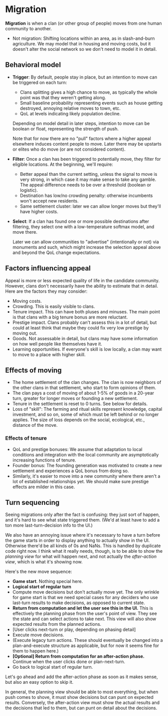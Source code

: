 # Migration

**Migration** is when a clan (or other group of people) moves from
one human community to another.

*   Not migration: Shifting locations within an area, as in 
    slash-and-burn agriculture. We may model that in housing
    and moving costs, but it doesn't alter the social network
    so we don't need to model it in detail.

## Behavioral model

*   **Trigger**: By default, people stay in place, but an intention
    to move can be triggered on each turn:

    *   Clans splitting gives a high chance to move, as typically
        the whole point was that they weren't getting along.
    *   Small baseline probability representing events such as 
        house getting destroyed, annoying relative moves to town,
        etc.
    *   QoL at levels indicating likely population decline.

    Depending on model detail in later steps, intention to move can
    be boolean or float, representing the strength of push.

    Note that for now there are no "pull" factors where a higher
    appeal elsewhere induces content people to move. Later there
    may be upstarts or elites who do move (or are not considered
    content).

*   **Filter**: Once a clan has been triggered to potentially move,
    they filter for eligible locations. At the beginning, we'll
    require:

    *   Better appeal than the current setting, unless the signal to
        move is very strong, in which case it may make sense to take
        any gamble. The appeal difference needs to be over a threshold
        (boolean or logistic).
    *   Destination has low/no crowding penalty: otherwise incumbents
        won't accept new residents.
    *   Same settlement cluster: later we can allow longer moves but
        they'll have higher costs.

*   **Select**: If a clan has found one or more possible destinations
    after filtering, they select one with a low-temperature softmax
    model, and move there.

    Later we can allow communities to "advertise" (intentionally or not)
    via monuments and such, which might increase the selection appeal
    above and beyond the QoL change expectations.

## Factors influencing appeal

Appeal is more or less expected quality of life in the candidate
community. However, clans don't necessarily have the ability to
estimate that in detail. Here are the factors they may consider:

*   Moving costs.
*   Crowding. This is easily visible to clans.
*   Tenure impact. This can have both pluses and minuses. The main
    point is that clans with a big tenure bonus are more reluctant.
*   Prestige impact. Clans probably can't assess this in a lot
    of detail, but could at least think that maybe they could
    fix very low prestige by moving out.
*   Goods. Not assessable in detail, but clans may have some information
    on how well people like themselves have it.
*   Learning opportunities. If everyone's skill is low locally, a
    clan may want to move to a place with higher skill.

## Effects of moving

*   The home settlement of the clan changes. The clan is now neighbors
    of the other clans in that settlement, who start to form opinions
    of them.
*   The clan pays a cost of moving of about 1-5% of goods in a 20-year
    turn, greater for longer moves or founding a new settlement.
*   Tenure in the settlement is reset to 0 turns. See below for details.
*   Loss of "skill": The farming and ritual skills represent knowledge,
    capital investment, and so on, some of which must be left behind
    or no longer applies. The size of loss depends on the social, 
    ecological, etc., distance of the move.

### Effects of tenure

*   QoL and prestige bonuses: We assume that adaptation to local conditions
    and integration with the local community are asymptotically increasing 
    functions of tenure.
*   Founder bonus: The founding generation was motivated to create a new
    settlement and experiences a QoL bonus from doing so.
*   Similarly, it's easier to move into a new community where there aren't
    a lot of established relationships yet. We should make sure prestige
    effects are milder in this case.

## Turn sequencing

Seeing migrations only after the fact is confusing: they just sort of
happen, and it's hard to see what state triggered them. (We'd at least
have to add a ton more last-turn-decision info to the UI.)

We also have an annoying issue where it's necessary to have a turn before
the game starts in order to display anything to actually show in the UI.
Otherwise there'd be all kinds of 0s and NaNs. This is handled by duplicate
code right now. I think what it really needs, though, is to be able to
show the *planning view* for what will happen next, and not actually the
*after-action view*, which is what it's showing now.

Here's the new move sequence:

*   **Game start**. Nothing special here.
*   **Logical start of regular turn**
*   Compute move decisions but don't actually move yet. The only
    wrinkle for game start is that we need special cases for any
    deciders who use last-turn results to make decisions, as
    opposed to current state.
*   **Return from computation and let the user see this in the UI.**
    This is effectively the planning phase from the user's point of
    view. They see the state and can select actions to take next.
    This view will also show expected results from the planned
    actions.
*   [User clicks next-turn or play, depending on phasing detail]
*   Execute move decisions.
*   (Execute legacy turn actions. These should eventually be changed
    into a plan-and-execute structure as applicable, but for now it
    seems fine for them to happen here.)
*   **[Optional] Return from computation for an after-action phase.**
    Continue when the user clicks done or plan-next-turn.
*   Go back to logical start of regular turn.

Let's go ahead and add the after-action phase as soon as it makes
sense, but also an easy option to skip it.

In general, the planning view should be able to most everything,
but when push comes to shove, it must show decisions but can
punt on expected results. Conversely, the after-action view must
show the actual results and the decisions that led to them, but
can punt on detail about the decisions.